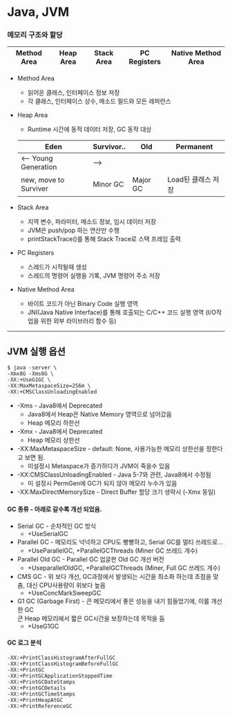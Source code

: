 # Java, JVM
### 메모리 구조와 할당
  | Method Area | Heap Area | Stack Area | PC Registers | Native Method Area |
  |-----------|------------|--------------| ---- | ---- |
* Method Area
    * 읽어온 클래스, 인터페이스 정보 저장
    * 각 클래스, 인터페이스 상수, 메소드 필드와 모든 레퍼런스 
      
* Heap Area
    * Runtime 시간에 동적 데이터 저장, GC 동작 대상
    
    | Eden                 | Survivor.. | Old      | Permanent  |
    |------------|----------|------------|------------|
    | <-- Young Generation |       -->|          |
    | new, move to Surviver | Minor GC   | Major GC | Load된 클래스 저장 |
      
* Stack Area
    * 지역 변수, 파라미터, 메소드 정보, 임시 데이터 저장
    * JVM은 push/pop 하는 연산만 수행
    * printStackTrace()를 통해 Stack Trace로 스택 프레임 출력
* PC Registers
    * 스레드가 시작될때 생성
    * 스레드의 명령어 실행을 기록, JVM 명령어 주소 저장
* Native Method Area
    * 바이트 코드가 아닌 Binary Code 실행 영역
    * JNI(Java Native Interface)를 통해 호출되는 C/C++ 코드 실행 영역 (I/O작업을 위한 외부 라이브러리 함수 등)

-----
## JVM 실행 옵션
```shell
$ java -server \
-Xmx8G -Xms8G \
-XX:+UseG1GC \
-XX:MaxMetaspaceSize=256m \
-XX:+CMSClassUnloadingEnabled
```
* -Xms - Java8에서 Deprecated
  * Java8에서 Heap은 Native Memory 영역으로 넘어갔음
  * Heap 메모리 하한선
* -Xmx - Java8에서 Deprecated
  * Heap 메모리 상한선
* -XX:MaxMetaspaceSize - default: None, 사용가능한 메모리 상한선을 정한다고 보면 됨.
  * 미설정시 Metaspace가 증가하다가 JVM이 죽을수 있음
* -XX:CMSClassUnloadingEnabled - Java 5-7와 관련, Java8에서 수정됨
  * 미 설정시 PermGen에 GC가 되지 않아 메모리 누수가 있음
* -XX:MaxDirectMemorySize - Direct Buffer 할당 크기 생략시 (-Xmx 동일)
  
#### GC 종류 - 아래로 갈수록 개선 되었음.
  * Serial GC - 순차적인 GC 방식
    * +UseSerialGC
  * Parallel GC - 메모리도 넉넉하고 CPU도 빵빵하고, Serial GC를 멀티 쓰레드로...
    * +UseParallelGC, +ParallelGCThreads (Miner GC 쓰레드 개수)
  * Parallel Old GC - Parallel GC 업글판 Old GC 개선 버전
    * +UseparallelOldGC, +ParallelGCThreads (Miner, Full GC 쓰레드 개수)
  * CMS GC - 위 보다 개선, GC과정에서 발생되는 시간을 최소화 하는데 초점을 맞춤, 대신 CPU사용량이 위보다 높음
    * +UseConcMarkSweepGC
  * G1 GC (Garbage First) - 큰 메모리에서 좋은 성능을 내기 힘들었기에, 이를 개선한 GC <br>
    큰 Heap 메모리에서 짧은 GC시간을 보장하는데 목적을 둠
    * +UseG1GC

#### GC 로그 분석
```shell
-XX:+PrintClassHistogramAfterFullGC 
-XX:+PrintClassHistogramBeforeFullGC 
-XX:+PrintGC 
-XX:+PrintGCApplicationStoppedTime 
-XX:+PrintGCDateStamps 
-XX:+PrintGCDetails 
-XX:+PrintGCTimeStamps 
-XX:+PrintHeapAtGC 
-XX:+PrintReferenceGC 
```